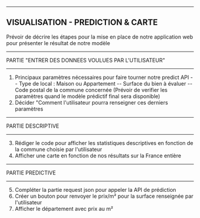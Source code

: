 ------------------
VISUALISATION - PREDICTION & CARTE
------------------
Prévoir de décrire les étapes pour la mise en place de notre application web pour présenter le résultat de notre modèle

________________________________________________________
PARTIE "ENTRER DES DONNEES VOULUES PAR L'UTILISATEUR"
________________________________________________________
1) Principaux paramètres nécessaires pour faire tourner notre predict API
-- Type de local : Maison ou Appartement
-- Surface du bien à évaluer
-- Code postal de la commune concernée
(Prévoir de verifier les paramètres quand le modèle prédictif final sera disponible)
2) Décider "Comment l'utilisateur pourra renseigner ces derniers paramètres
_________________________________________________________
PARTIE DESCRIPTIVE
_________________________________________________________
3) Rédiger le code pour afficher les statistiques descriptives en fonction de la commune choisie par l'utilisateur
4) Afficher une carte en fonction de nos résultats sur la France entière
_________________________________________________________
PARTIE PREDICTIVE
_________________________________________________________
5) Compléter la partie request json pour appeler la API de prédiction
6) Créer un bouton pour renvoyer le prix/m² pour la surface renseignée par l'utilisateur
7) Afficher le département avec prix au m²
